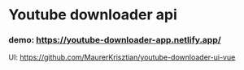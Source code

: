 #  Youtube downloader api

### demo: https://youtube-downloader-app.netlify.app/

UI: https://github.com/MaurerKrisztian/youtube-downloader-ui-vue
